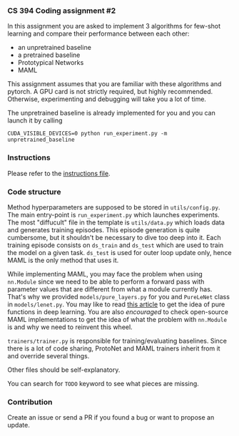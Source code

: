 ### CS 394 Coding assignment #2
In this assignment you are asked to implement 3 algorithms for few-shot learning and compare their performance between each other:
- an unpretrained baseline
- a pretrained baseline
- Prototypical Networks
- MAML

This assignment assumes that you are familiar with these algorithms and pytorch.
A GPU card is not strictly required, but highly recommended.
Otherwise, experimenting and debugging will take you a lot of time.

The unpretrained baseline is already implemented for you and you can launch it by calling
```
CUDA_VISIBLE_DEVICES=0 python run_experiment.py -m unpretrained_baseline
```

### Instructions
Please refer to the [instructions file](instructions/instructions.pdf).

### Code structure
Method hyperparameters are supposed to be stored in `utils/config.py`.
The main entry-point is `run_experiment.py` which launches experiments.
The most "diffucult" file in the template is `utils/data.py` which loads data and generates training episodes.
This episode generation is quite cumbersome, but it shouldn't be necessary to dive too deep into it.
Each training episode consists on `ds_train` and `ds_test` which are used to train the model on a given task.
`ds_test` is used for outer loop update only, hence MAML is the only method that uses it.

While implementing MAML, you may face the problem when using `nn.Module` since we need to be able to perform a forward pass with parameter values that are different from what a module currently has.
That's why we provided `models/pure_layers.py` for you and `PureLeNet` class in `models/lenet.py`.
You may like to read [this article](https://sjmielke.com/jax-purify.htm) to get the idea of pure functions in deep learning.
You are also _encouraged_ to check open-source MAML implementations to get the idea of what the problem with `nn.Module` is and why we need to reinvent this wheel.

`trainers/trainer.py` is responsible for training/evaluating baselines.
Since there is a lot of code sharing, ProtoNet and MAML trainers inherit from it and override several things.

Other files should be self-explanatory.

You can search for `TODO` keyword to see what pieces are missing.

### Contribution
Create an issue or send a PR if you found a bug or want to propose an update.

<!-- ### Copyright and licensing
Copyright is by Ivan Skorokhodov, Jun Chen and Mohamed Elhoseiny @ KAUST university.
We will be happy if you'll use this assignment in your own course and will be even more happy if you'll specify the source.
For a version with the solution, email iskorokhodov@gmail.com. -->
